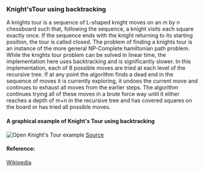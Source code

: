 ### Knight'sTour using backtracking
A knights tour is a sequence of L-shaped knight moves on an m by n chessboard such that, following the sequence, a knight visits each square exactly once. If the sequence ends with the knight returning to its starting position, the tour is called closed. The problem of finding a knights tour is an instance of the more general NP-Complete hamiltonian path problem. While the knights tour problem can be solved in linear time, the implementation here uses backtracking and is significantly slower. In this implementation, each of 8 possible moves are tried at each level of the recursive tree. If at any point the algorithm finds a dead end in the sequence of moves it is currently exploring, it undoes the current move and continues to exhaust all moves from the earlier steps. The algorithm continues trying all of these moves in a brute force way until it either reaches a depth of m+n in the recursive tree and has covered squares on the board or has tried all possible moves.

#### A graphical example of Knight's Tour using backtracking
![Open Knight's Tour example](https://upload.wikimedia.org/wikipedia/commons/d/da/Knight%27s_tour_anim_2.gif)
[Source](https://en.wikipedia.org/wiki/Knight%27s_tour)

#### Reference:
[Wikipedia](https://en.wikipedia.org/wiki/Knight%27s_tour)
